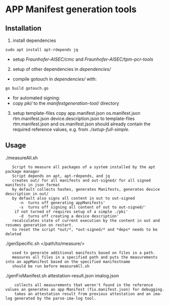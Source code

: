 # APP Manifest generation tools

## Installation
1. install dependencies
```
sudo apt install apt-rdepends jq
```
- setup *Fraunhofer-AISEC/cmc* and *Fraunhofer-AISEC/tpm-pcr-tools*

2. setup of other dependencies in *dependencies/*
- compile gotouch in *dependencies/* with:
```
go build gotouch.go
```

- for automated signing:
- copy *pki/* to the *manifestgeneration-tool/* directory

3. setup template-files
copy app.manifest.json os.manifest.json rtm.manifest.json device.description.json to template-files
rtm.manifest.json and os.manifest.json should already contain the required reference values, e.g. from *./setup-full-simple*.

## Usage
./measureAll.sh
```
   Script to measure all packages of a system installed by the apt package manager
   Script depends on apt, apt-rdepends, and jq
   creates out/ for all manifests and out-signed/ for all signed manifests in json format
   by default collects hashes, generates Manifests, generates device description in out/
   by default also signs all content in out to out-signed
      -n  turns off generating appManifests'
      -s  turns off signing all content of out to out-signed/'
	if not turned of requires setup of a simple ./pki'
      -d  turns off creating a device description'
   recalculates state of current execution by the content in out and resumes generation on restart.
   to reset the script *out/*, *out-signed/* and *deps* needs to be deleted
```


./genSpecific.sh <nameofmanifest> </path/to/measure/>
```
   used to generate additional manifests based on files in a path.
   measures all files in a specified path and puts the measurements into an appManifest based on the specified manifestname
   should be run before measureAll.sh
```

./genFixManifest.sh attestation-result.json imalog.json
```
    collects all measurements that weren't found in the reference values an generates an app Manifest (fix.manifest.json) for debugging.
    takes an attestation result from previous attestation and an ima-log generated by the parse-ima-log tool.
```
